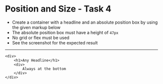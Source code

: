 # Position and Size - Task 4

- Create a container with a headline and an absolute position box by using the
  given markup below
- The absolute position box must have a height of `47px`
- No grid or flex must be used
- See the screenshot for the expected result

---

    <div>
        <h1>Any Headline</h1>
        <div>
            Always at the bottom
        </div>
    </div>

